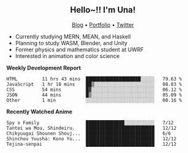 <h2 align="center">
  Hello~!! I'm Una!
</h2>

<p align="center">
  <a href="https://anarchy.website/">Blog</a> &bull;
  <a href="https://una-ada.github.io/">Portfolio</a> &bull;
  <a href="https://twitter.com/xn__z7x">Twitter</a>
</p>

- Currently studying MERN, MEAN, and Haskell
- Planning to study WASM, Blender, and Unity
- Former physics and mathematics student at UWRF
- Interested in animation and color science

**Weekly Development Report**

<!--START_SECTION:waka-->

```text
HTML         11 hrs 43 mins  ████████████████████░░░░░   79.63 %
JavaScript   1 hr 18 mins    ██▒░░░░░░░░░░░░░░░░░░░░░░   08.83 %
CSS          54 mins         █▓░░░░░░░░░░░░░░░░░░░░░░░   06.12 %
JSON         44 mins         █▒░░░░░░░░░░░░░░░░░░░░░░░   05.09 %
Other        1 min           ░░░░░░░░░░░░░░░░░░░░░░░░░   00.16 %
```

<!--END_SECTION:waka-->

**Recently Watched Anime**

<!-- RECENT-ANIME:START -->

    Spy x Family                 ██████████████░░░░░░░░░░░   7/12
    Tantei wa Mou, Shindeiru.    █████████████████████████   12/12
    Chikyuugai Shounen Shouj...  █████████████████████████   6/6
    Shinchou Yuusha: Kono Yu...  █████████████████████████   12/12
    Tejina-senpai                █████████████████████████   12/12
<!-- RECENT-ANIME:END -->
